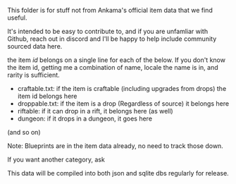 This folder is for stuff not from Ankama's official item data that we find useful.

It's intended to be easy to contribute to, and if you are unfamliar with Github,
reach out in discord and I'll be happy to help include community sourced data here.


the item *id* belongs on a single line for each of the below.
If you don't know the item id, getting me a combination of name, locale the name is in, and rarity is sufficient.

- craftable.txt: if the item is craftable (including upgrades from drops) the item id belongs here
- droppable.txt: if the item is a drop (Regardless of source) it belongs here
- riftable: if it can drop in a rift, it belongs here (as well)
- dungeon: if it drops in a dungeon, it goes here

(and so on)


Note: Blueprints are in the item data already, no need to track those down.

If you want another category, ask


This data will be compiled into both json and sqlite dbs regularly for release.